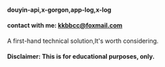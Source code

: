 
#### douyin-api,x-gorgon,app-log,x-log  
#### contact with me: kkbbcc@foxmail.com

A first-hand technical solution,It's worth considering.

#### Disclaimer: This is for educational purposes, only.


